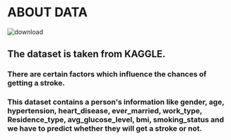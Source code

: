 # ABOUT DATA
  ![download](https://user-images.githubusercontent.com/65180814/112335679-70544300-8ce2-11eb-8cae-1f6c3525b00f.png)

## The dataset is taken from KAGGLE.

### There are certain factors which influence the chances of getting a stroke. 
### This dataset contains a person's information like gender, age, hypertension, heart_disease, ever_married, work_type, Residence_type, avg_glucose_level, bmi, smoking_status and we have to predict whether they will get a stroke or not.

